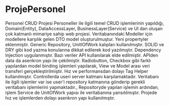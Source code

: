 # ProjePersonel
 Personel CRUD Projesi
Personeller ile ilgili temel CRUD işlemlerinin yapıldığı, Domain(Entity), DataAccessLayer, BusinessLayer(Service) ve UI dan oluşan çok katmanlı mimariye sahip web projesi.
Veritabanındaki Modeller için modellere karşılık gelen DTO model oluşturulmuştur. Yeni propertyler eklenmiştir.
Generic Repository, UnitIOfWork kalıpları kullanılmıştır.
SOLID ve DRY gibi kod yazma konularına dikkat edilerek kod yazılmıştır.
Dependency Injection uygulanmıştır.
Bazı veriler API kullanılarak elde edilmiştir. APIden data da asenkron yapı ile çekilmiştir. 
Radiobutton, Checkbox gibi farklı yapılardan model binding işlemleri yapılarak, View ve Model arası veri transferi gerçekleştirilmiştir.
Hız ve performansdan dolayı Tag Helper kullanılmıştır.
Controllerda useri server katmanı karşılamaktadır. Veritabanı ile ilgili işlemler var ise user'i repository katmanına gönderip gerekli veritabanı işlemlerini yapmaktadır.,
Repositoryde yapılan işlemin ardından, işlem Service de UnitOfWork yapısı ile veritabanına yansıtılmıştır.
Projede hız ve işlemlerden dolayı asenkron yapı kullanılmıştır. 
